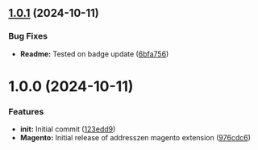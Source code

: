 ## [1.0.1](https://github.com/addresszen/magento/compare/1.0.0...1.0.1) (2024-10-11)


### Bug Fixes

* **Readme:** Tested on badge update ([6bfa756](https://github.com/addresszen/magento/commit/6bfa7568f00c733733f65036fc02ef0408a15817))

# 1.0.0 (2024-10-11)


### Features

* **init:** Initial commit ([123edd9](https://github.com/addresszen/magento/commit/123edd9d879dafd4414f3b384ca6a0bd7c04e4c1))
* **Magento:** Initial release of addresszen magento extension ([976cdc6](https://github.com/addresszen/magento/commit/976cdc669ea812d2898a8564339e0bee3ec1aa21))
